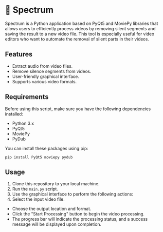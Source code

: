 # 🎥 Spectrum
Spectrum is a Python application based on PyQt5 and MoviePy libraries that allows users to efficiently process videos by removing silent segments and saving the result to a new video file. This tool is especially useful for video editors who want to automate the removal of silent parts in their videos.

## Features

- Extract audio from video files.
- Remove silence segments from videos.
- User-friendly graphical interface.
- Supports various video formats.

## Requirements

Before using this script, make sure you have the following dependencies installed:

- Python 3.x
- PyQt5
- MoviePy
- PyDub

You can install these packages using pip:

```shell
pip install PyQt5 moviepy pydub
```

## Usage
1. Clone this repository to your local machine.
2. Run the `main.py` script.
3. Use the graphical interface to perform the following actions:
4. Select the input video file.
- Choose the output location and format.
- Click the "Start Processing" button to begin the video processing.
- The progress bar will indicate the processing status, and a success message will be displayed upon completion.
